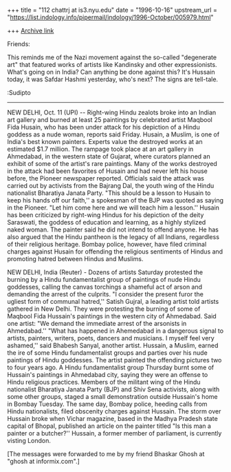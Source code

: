 +++
title = "112 chattrj at is3.nyu.edu"
date = "1996-10-16"
upstream_url = "https://list.indology.info/pipermail/indology/1996-October/005979.html"

+++
[Archive link](https://list.indology.info/pipermail/indology/1996-October/005979.html)

Friends:

This reminds me of the Nazi movement against the so-called "degenerate art"
that featured works of artists like Kandinsky and other expressionists.
What's going on in India? Can anything be done against this? It's Hussain
today, it was Safdar Hashmi yesterday, who's next? The signs are tell-tale.

:Sudipto
___________________________________________________________

NEW DELHI, Oct. 11 (UPI) -- Right-wing Hindu zealots broke into an  Indian
art gallery and burned at least 25 paintings by celebrated artist Maqbool
Fida Husain, who has been under attack for his depiction of a Hindu goddess
as a nude woman, reports said Friday. Husain, a Muslim, is one of India's
best known painters. Experts  value the destroyed works at an estimated $1.7
million. 
	The rampage took place at an art gallery in Ahmedabad, in the western
state of Gujarat, where curators planned an exhibit of some of the artist's
rare paintings. Many of the works destroyed in the attack had been favorites
of Husain and had never left his house before, the Pioneer newspaper
reported. Officials said the attack was carried out by activists from the
Bajrang Dal, the youth wing of the Hindu nationalist Bharatiya Janata Party. 
	"This should be a lesson to Husain to keep his hands off our faith,''  a
spokesman of the BJP was quoted as saying in the Pioneer. "Let him come here
and we will teach him a lesson.'' Husain has been criticized by right-wing
Hindus for his depiction of  the deity Saraswati, the goddess of education
and learning, as a highly stylized naked woman. 
	The painter said he did not intend to offend anyone. He has also  argued
that the Hindu pantheon is the legacy of all Indians, regardless of their
religious heritage. Bombay police, however, have filed criminal charges
against Husain  for offending the religious sentiments of Hindus and
promoting hatred between Hindus and Muslims. 


NEW DELHI, India (Reuter) - Dozens of artists Saturday  protested the
burning by a Hindu fundamentalist group of paintings of nude Hindu
goddesses, calling the canvas torchings a shameful act of arson and
demanding the arrest of the culprits. 
	"I consider the present furor the ugliest form of communal  hatred,''
Satish Gujral, a leading artist told artists gathered in New Delhi. They
were protesting the burning of some of Maqbool Fida Hussain's paintings in
the western city of Ahmedabad. Said one artist: "We demand the immediate
arrest of the arsonists in Ahmedabad.'' 
	"What has happened in Ahemedabad in a dangerous signal to  artists,
painters, writers, poets, dancers and musicians. I myself feel very
ashamed,'' said Bhabesh Sanyal, another artist.  Hussain, a Muslim, earned
the ire of some Hindu  fundamentalist groups and parties over his nude
paintings of Hindu goddesses. The artist painted the offending pictures two
to four years ago. 
	A Hindu fundamentalist group Thursday burnt some of  Hussain's paintings in
Ahmedabad city, saying they were an offense to Hindu religious practices.
Members of the militant wing of the Hindu nationalist  Bharatiya Janata
Party (BJP) and Shiv Sena activists, along with some other groups, staged a
small demonstration outside Hussain's home in Bombay Tuesday. The same day,
Bombay police, heeding calls from Hindu  nationalists, filed obscenity
charges against Hussain. The storm over Hussain broke when Vichar magazine,
based in the Madhya Pradesh state capital of Bhopal, published an article on
the painter titled "Is this man a painter or a butcher?'' Hussain, a former
member of parliament, is currently visting  London. 

[The messages were forwarded to me by my friend Bhaskar Ghosh at
"ghosh at informix.com".]





